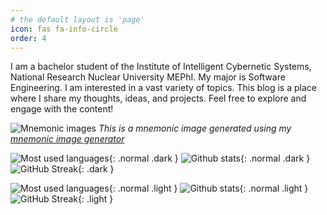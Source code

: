 ```yaml
---
# the default layout is 'page'
icon: fas fa-info-circle
order: 4
---
```


I am a bachelor student of the Institute of Intelligent Cybernetic Systems, National Research Nuclear University MEPhI. My major is Software Engineering. I am interested in a vast variety of topics. This blog is a place where I share my thoughts, ideas, and projects. Feel free to explore and engage with the content!

![Mnemonic images](/2023/12/b7623dcc609e5ba58baf269ffa33385a.gif)
_This is a mnemonic image generated using my [mnemonic image generator](https://github.com/GregoryKogan/mnemonic-pictures)_

<!-- Dark theme stats -->

![Most used languages](https://github-readme-stats-git-masterrstaa-rickstaa.vercel.app/api/top-langs/?username=GregoryKogan&langs_count=7&bg_color=24283b&title_color=c0caf5&text_color=c0caf5&border_color=7aa2f7&size_weight=1.0&count_weight=0.0&exclude_repo=dotfiles,devblog&layout=donut){: .normal .dark }
![Github stats](https://github-readme-stats.vercel.app/api?username=GregoryKogan&show_icons=true&bg_color=24283b&title_color=c0caf5&text_color=c0caf5&border_color=7aa2f7&icon_color=bb9af7&ring_color=9ece6a&hide_rank=true&line_height=39){: .normal .dark }
![GitHub Streak](https://streak-stats.demolab.com?user=GregoryKogan&theme=tokyonight&border=7AA2F7&background=24283B&fire=FF9E64&sideLabels=A9B1D6&dates=9AA5CE&currStreakNum=2AC3DE&ring=414868){: .dark }

<!-- Light theme stats -->

![Most used languages](https://github-readme-stats-git-masterrstaa-rickstaa.vercel.app/api/top-langs/?username=GregoryKogan&langs_count=7&bg_color=ffffff&title_color=343b58&text_color=343b58&border_color=343b58&size_weight=1.0&count_weight=0.0&exclude_repo=dotfiles,devblog&layout=donut){: .normal .light }
![Github stats](https://github-readme-stats.vercel.app/api?username=GregoryKogan&show_icons=true&bg_color=ffffff&title_color=343b58&text_color=343b58&border_color=343b58&icon_color=5a4a78&ring_color=9ece6a&hide_rank=true&line_height=39){: .normal .light }
![GitHub Streak](https://streak-stats.demolab.com?user=GregoryKogan){: .light }
